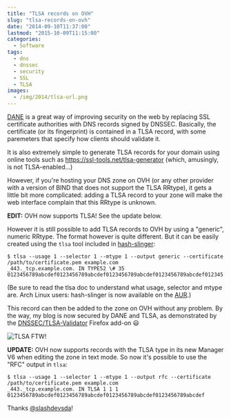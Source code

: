 ```yaml
---
title: "TLSA records on OVH"
slug: "tlsa-records-on-ovh"
date: "2014-09-10T11:37:00"
lastmod: "2015-10-09T11:15:00"
categories:
  - Software
tags:
  - dns
  - dnssec
  - security
  - SSL
  - TLSA
images:
  - /img/2014/tlsa-url.png
---
```


[DANE][] is a great way of improving security on the web by replacing SSL certificate authorities with DNS records
signed by DNSSEC. Basically, the certificate (or its fingerprint) is contained in a TLSA record, with some paremeters
that specify how clients should validate it.

It is also extremely simple to generate TLSA records for your domain using online tools such as
<https://ssl-tools.net/tlsa-generator> (which, amusingly, is not TLSA-enabled…)

However, if you're hosting your DNS zone on OVH (or any other provider with a version of BIND that does not
support the TLSA RRtype), it gets a little bit more complicated: adding a TLSA record to your zone will make the web
interface complain that this RRtype is unknown.

**EDIT:** OVH now supports TLSA! See the update below.

However it is still possible to add TLSA records to OVH by using a "generic", numeric RRtype. The format however is
quite different. But it can be easily created using the `tlsa` tool included in [hash-slinger][]:

~~~console
$ tlsa --usage 1 --selector 1 --mtype 1 --output generic --certificate /path/to/certificate.pem example.com
_443._tcp.example.com. IN TYPE52 \# 35 0123456789abcdef0123456789abcdef0123456789abcdef0123456789abcdef012345
~~~

(Be sure to read the tlsa doc to understand what usage, selector and mtype are. Arch Linux users: hash-slinger is now
available on the [AUR][].)

This record can then be added to the zone on OVH without any problem. By the way, my blog is now secured by DANE and
TLSA, as demonstrated by the [DNSSEC/TLSA-Validator][validator] Firefox add-on :smiley:

![TLSA FTW!](/img/2014/tlsa-url.png)

**UPDATE:** OVH now supports records with the TLSA type in its new Manager V6 when editing the zone in text mode. So now
it's possible to use the "RFC" output in `tlsa`:

~~~console
$ tlsa --usage 1 --selector 1 --mtype 1 --output rfc --certificate /path/to/certificate.pem example.com
_443._tcp.example.com. IN TLSA 1 1 1 0123456789abcdef0123456789abcdef0123456789abcdef0123456789abcdef
~~~

Thanks [@slashdevsda][]!


[AUR]: https://aur.archlinux.org/packages/hash-slinger/
[DANE]: https://en.wikipedia.org/wiki/DNS-based_Authentication_of_Named_Entities
[hash-slinger]: http://people.redhat.com/pwouters/hash-slinger/
[validator]: https://www.dnssec-validator.cz/
[@slashdevsda]: https://twitter.com/slashdevsda
